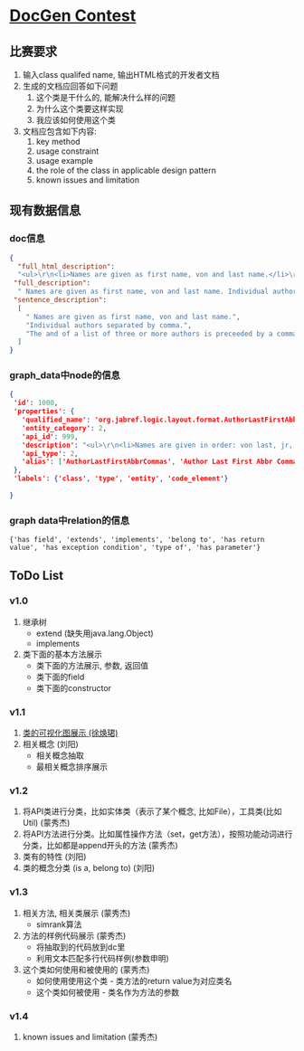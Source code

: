 # [DocGen Contest](https://dysdoc.github.io/docgen2/index.html)



## 比赛要求

1. 输入class qualifed name, 输出HTML格式的开发者文档
2. 生成的文档应回答如下问题
   1. 这个类是干什么的, 能解决什么样的问题
   2. 为什么这个类要这样实现
   3. 我应该如何使用这个类
3. 文档应包含如下内容:
   1. key method
   2. usage constraint
   3. usage example
   4. the role of the class in applicable design pattern
   5. known issues and limitation



## 现有数据信息

### doc信息

```json
{
  "full_html_description": 
  "<ul>\r\n<li>Names are given as first name, von and last name.</li>\r\n<li>Individual authors separated by comma.</li>\r\n<li>The and of a list of three or more authors is preceeded by a comma\r\n(Oxford comma)</li>\r\n</ul>",
 "full_description": 
  " Names are given as first name, von and last name. Individual authors separated by comma. The and of a list of three or more authors is preceeded by a comma (Oxford comma) ",
 "sentence_description": 
  [
    " Names are given as first name, von and last name.",
    "Individual authors separated by comma.",
    "The and of a list of three or more authors is preceeded by a comma (Oxford comma)"
  ]
}
```

### graph_data中node的信息

```json
{
 'id': 1000, 
 'properties': {
   'qualified_name': 'org.jabref.logic.layout.format.AuthorLastFirstAbbrCommas', 
   'entity_category': 2, 
   'api_id': 999, 
   'description': "<ul>\r\n<li>Names are given in order: von last, jr, first.</li>\r\n<li>First names will be abbreviated.</li>\r\n<li>Individual authors are separated by commas.</li>\r\n<li>There is no comma before the 'and' at the end of a list of three or more authors</li>\r\n</ul>", 
   'api_type': 2, 
   'alias': ['AuthorLastFirstAbbrCommas', 'Author Last First Abbr Commas']
 }, 
 'labels': {'class', 'type', 'entity', 'code_element'}
  
}
```

### graph data中relation的信息

```
{'has field', 'extends', 'implements', 'belong to', 'has return value', 'has exception condition', 'type of', 'has parameter'}
```



## ToDo List

### v1.0

1. 继承树 
   - extend (缺失用java.lang.Object)
   - implements 
2. 类下面的基本方法展示
   - 类下面的方法展示, 参数, 返回值
   - 类下面的field
   - 类下面的constructor

### v1.1 

1. [类的可视化图展示 (徐焕珺)](http://bigcode.fudan.edu.cn/kg/index.html#/ElementGraph/890)
2. 相关概念 (刘阳)
   - 相关概念抽取
   - 最相关概念排序展示

### v1.2

1. 将API类进行分类，比如实体类（表示了某个概念, 比如File），工具类(比如Util) (蒙秀杰)
2. 将API方法进行分类。比如属性操作方法（set，get方法），按照功能动词进行分类，比如都是append开头的方法 (蒙秀杰)
3. 类有的特性 (刘阳)
4. 类的概念分类 (is a, belong to) (刘阳)

### v1.3

1. 相关方法, 相关类展示 (蒙秀杰)
   - simrank算法
2. 方法的样例代码展示 (蒙秀杰)
   - 将抽取到的代码放到dc里
   - 利用文本匹配多行代码样例(参数申明)
3. 这个类如何使用和被使用的 (蒙秀杰)
   - 如何使用使用这个类 - 类方法的return value为对应类名
   - 这个类如何被使用 - 类名作为方法的参数

### v1.4

1. known issues and limitation (蒙秀杰)





